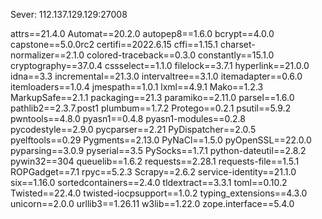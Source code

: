 Sever: 112.137.129.129:27008﻿

attrs==21.4.0
Automat==20.2.0
autopep8==1.6.0
bcrypt==4.0.0
capstone==5.0.0rc2
certifi==2022.6.15
cffi==1.15.1
charset-normalizer==2.1.0
colored-traceback==0.3.0
constantly==15.1.0
cryptography==37.0.4
cssselect==1.1.0
filelock==3.7.1
hyperlink==21.0.0
idna==3.3
incremental==21.3.0
intervaltree==3.1.0
itemadapter==0.6.0
itemloaders==1.0.4
jmespath==1.0.1
lxml==4.9.1
Mako==1.2.3
MarkupSafe==2.1.1
packaging==21.3
paramiko==2.11.0
parsel==1.6.0
pathlib2==2.3.7.post1
plumbum==1.7.2
Protego==0.2.1
psutil==5.9.2
pwntools==4.8.0
pyasn1==0.4.8
pyasn1-modules==0.2.8
pycodestyle==2.9.0
pycparser==2.21
PyDispatcher==2.0.5
pyelftools==0.29
Pygments==2.13.0
PyNaCl==1.5.0
pyOpenSSL==22.0.0
pyparsing==3.0.9
pyserial==3.5
PySocks==1.7.1
python-dateutil==2.8.2
pywin32==304
queuelib==1.6.2
requests==2.28.1
requests-file==1.5.1
ROPGadget==7.1
rpyc==5.2.3
Scrapy==2.6.2
service-identity==21.1.0
six==1.16.0
sortedcontainers==2.4.0
tldextract==3.3.1
toml==0.10.2
Twisted==22.4.0
twisted-iocpsupport==1.0.2
typing_extensions==4.3.0
unicorn==2.0.0
urllib3==1.26.11
w3lib==1.22.0
zope.interface==5.4.0
